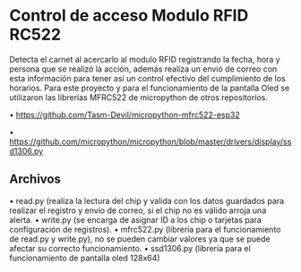# Control de acceso Modulo RFID RC522

Detecta el carnet al acercarlo al modulo RFID registrando la fecha, hora y persona que se realizó la acción, además realiza un envió de correo con esta información para tener así un control efectivo del cumplimiento de los horarios. 
Para este proyecto y para el funcionamiento de la pantalla Oled se utilizaron las librerías MFRC522 de micropython de otros repositorios.    
 
• https://github.com/Tasm-Devil/micropython-mfrc522-esp32

• https://github.com/micropython/micropython/blob/master/drivers/display/ssd1306.py

## Archivos 

• read.py (realiza la lectura del chip y valida con los datos guardados para realizar el registro y envío de correo, si el chip no es válido arroja una alerta.
• write.py (se encarga de asignar ID a los chip o tarjetas para configuración de registros).
• mfrc522.py (librería para el funcionamiento de read.py y write.py), no se pueden cambiar valores ya que se puede afectar su correcto funcionamiento.
• ssd1306.py (librería para el funcionamiento de pantalla oled 128x64)
